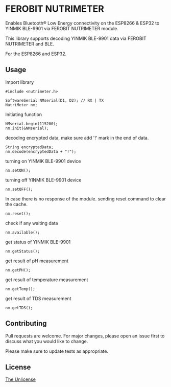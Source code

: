 # FEROBIT NUTRIMETER

Enables Bluetooth® Low Energy connectivity on the ESP8266 & ESP32 to YINMIK BLE-9901 via FEROBIT NUTRIMETER module.

This library supports decoding YINMIK BLE-9901 data via FEROBIT NUTRIMETER and BLE.

For the ESP8266 and ESP32.

## Usage

Import library
```arduino
#include <nutrimeter.h>

SoftwareSerial NMserial(D1, D2); // RX | TX
NutriMeter nm;
```

Initiating function
```arduino
NMserial.begin(115200);
nm.init(&NMserial);
```

decoding encrypted data, make sure add '!' mark in the end of data.
```arduino
String encryptedData;
nm.decode(encryptedData + "!");
```
turning on YINMIK BLE-9901 device
```arduino
nm.setON();
```
turning off YINMIK BLE-9901 device
```arduino
nm.setOFF();
```
In case there is no response of the module. sending reset command to clear the cache.
```arduino
nm.reset();
```
check if any waiting data
```arduino
nm.available();
```
get status of YINMIK BLE-9901
```arduino
nm.getStatus();
```
get result of pH measurement
```arduino
nm.getPH();
```
get result of temperature measurement
```arduino
nm.getTemp();
```
get result of TDS measurement
```arduino
nm.getTDS();
```

## Contributing

Pull requests are welcome. For major changes, please open an issue first
to discuss what you would like to change.

Please make sure to update tests as appropriate.

## License

[The Unlicense](https://choosealicense.com/licenses/unlicense/#)